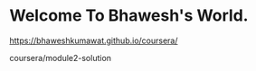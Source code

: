 # Welcome To Bhawesh's World.

 https://bhaweshkumawat.github.io/coursera/
 
 coursera/module2-solution
